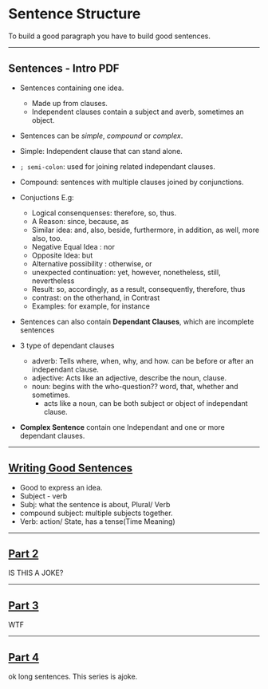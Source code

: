 # Sentence Structure

To build a good paragraph you have to build good sentences.

----

## Sentences - Intro PDF

- Sentences containing one idea.
  - Made up from clauses.
  - Independent clauses contain a subject and averb, sometimes an object.
- Sentences can be _simple_, _compound_ or _complex_.
- Simple: Independent clause that can stand alone.
- `; semi-colon`: used for joining related independant clauses.

- Compound: sentences with multiple clauses joined by conjunctions.
- Conjuctions E.g:
  - Logical consenquenses: therefore, so, thus.
  - A Reason: since, because, as
  - Similar idea: and, also, beside, furthermore, in addition, as well, more also, too.
  - Negative Equal Idea : nor
  - Opposite Idea: but
  - Alternative possibility : otherwise, or
  - unexpected continuation: yet, however, nonetheless, still, nevertheless
  - Result: so, accordingly, as a result, consequently, therefore, thus
  - contrast: on the otherhand, in Contrast
  - Examples: for example, for instance


- Sentences can also contain __Dependant Clauses__, which are incomplete sentences
- 3 type of dependant clauses
  - adverb: Tells where, when, why, and how. can be before or after an independant clause.
  - adjective: Acts like an adjective, describe the noun, clause.
  - noun: begins with the who-question?? word, that, whether and sometimes.
    - acts like a noun, can be both subject or object of independant clause.

- __Complex Sentence__ contain one Independant and one or more dependant clauses.

----

## [Writing Good Sentences](https://www.youtube.com/watch?v=krCygx8bFJs)

- Good to express an idea.
- Subject - verb
- Subj: what the sentence is about, Plural/ Verb
- compound subject: multiple subjects together.
- Verb: action/ State, has a tense(Time Meaning)

----

## [Part 2](https://www.youtube.com/watch?v=sYoQ3KYGcr8)

IS THIS A JOKE?

---

## [Part 3](https://www.youtube.com/watch?v=9NwORPawZBk)

WTF

---

## [Part 4](https://www.youtube.com/watch?v=9NwORPawZBk)

ok long sentences. This series is ajoke.
